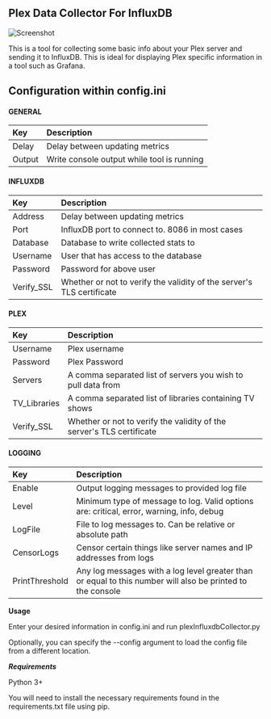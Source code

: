 **Plex Data Collector For InfluxDB**
------------------------------

![Screenshot](https://puu.sh/tarSA/aea875c453.png)

This is a tool for collecting some basic info about your Plex server and sending it to InfluxDB.  This is ideal for displaying Plex specific information in a tool such as Grafana. 

## Configuration within config.ini

#### GENERAL
|Key            |Description                                                                                                         |
|:--------------|:-------------------------------------------------------------------------------------------------------------------|
|Delay          |Delay between updating metrics                                                                                      |
|Output         |Write console output while tool is running                                                                          |
#### INFLUXDB
|Key            |Description                                                                                                         |
|:--------------|:-------------------------------------------------------------------------------------------------------------------|
|Address        |Delay between updating metrics                                                                                      |
|Port           |InfluxDB port to connect to.  8086 in most cases                                                                    |
|Database       |Database to write collected stats to                                                                                |
|Username       |User that has access to the database                                                                                |
|Password       |Password for above user                                                                                             |
|Verify_SSL     |Whether or not to verify the validity of the server's TLS certificate                                               |
#### PLEX
|Key            |Description                                                                                                         |
|:--------------|:-------------------------------------------------------------------------------------------------------------------|
|Username       |Plex username                                                                                                       |
|Password       |Plex Password                                                                                                       |
|Servers        |A comma separated list of servers you wish to pull data from                                                        |
|TV_Libraries   |A comma separated list of libraries containing TV shows                                                             |
|Verify_SSL     |Whether or not to verify the validity of the server's TLS certificate                                               |
#### LOGGING
|Key            |Description                                                                                                         |
|:--------------|:-------------------------------------------------------------------------------------------------------------------|
|Enable         |Output logging messages to provided log file                                                                        |
|Level          |Minimum type of message to log.  Valid options are: critical, error, warning, info, debug                           |
|LogFile        |File to log messages to.  Can be relative or absolute path                                                          |
|CensorLogs     |Censor certain things like server names and IP addresses from logs                                                  |
|PrintThreshold |Any log messages with a log level greater than or equal to this number will also be printed to the console          |


**Usage**

Enter your desired information in config.ini and run plexInfluxdbCollector.py

Optionally, you can specify the --config argument to load the config file from a different location.  


***Requirements***

Python 3+

You will need to install the necessary requirements found in the requirements.txt file using pip.

